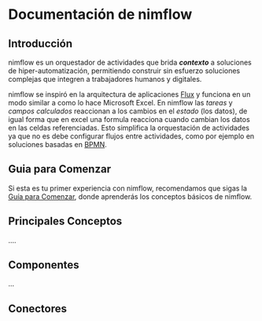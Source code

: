 # Documentación de nimflow

## Introducción
nimflow es un orquestador de actividades que brida ***contexto*** a soluciones de hiper-automatización, permitiendo construir sin esfuerzo soluciones complejas que integren a trabajadores humanos y digitales.

nimflow se inspiró en la arquitectura de aplicaciones [Flux](https://facebook.github.io/flux/) y funciona en un modo similar a como lo hace Microsoft Excel. En nimflow las *tareas* y *campos calculados* reaccionan a los cambios en el *estado* (los datos), de igual forma que en excel una formula reacciona cuando cambian los datos en las celdas referenciadas. Esto simplifica la orquestación de actividades ya que no es debe configurar flujos entre actividades, como por ejemplo en soluciones basadas en [BPMN](./https://www.bpmn.org/).

## Guia para Comenzar

Si esta es tu primer experiencia con nimflow, recomendamos que sigas la [Guía para Comenzar](./get-started#readme), donde aprenderás los conceptos básicos de nimflow.

## Principales Conceptos
....

## Componentes

...

## Conectores


